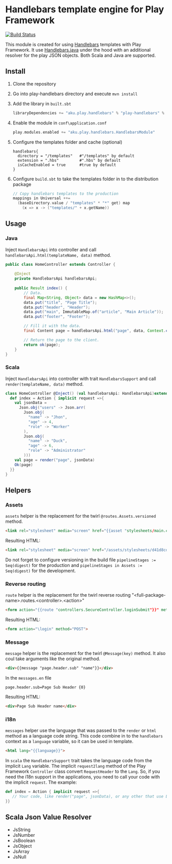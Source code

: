 # Handlebars template engine for Play Framework 

[![Build Status](https://travis-ci.org/andriykuba/play-handlebars.svg?branch=master)](https://travis-ci.org/andriykuba/play-handlebars)

This module is created for using [Handlebars](http://handlebarsjs.com/) templates with Play Framework. It use [Handlebars.java](https://github.com/jknack/handlebars.java) under the hood with an additional resolver for the play JSON objects. Both Scala and Java are supported. 

## Install
1. Clone the repository

2. Go into play-handlebars directory and execute `mvn install`

3. Add the library in `built.sbt`
    ```scala
    libraryDependencies += "aku.play.handlebars" % "play-handlebars" % "2.5.9" 
    ```
    
4. Enable the module in `conf\application.conf`
    ```scala
    play.modules.enabled += "aku.play.handlebars.HandlebarsModule"
    ```
    
5. Configure the templates folder and cache (optional)
    ```
    handlebars{
      directory = "/templates"   #"/templates" by default
      extension = ".hbs"         #".hbs" by default
      isCacheEnabled = true      #true by default 
    }
    ```
    
6. Configure `build.sbt` to take the templates folder in to the distribution package
    ```scala
    // Copy handlebars templates to the production
    mappings in Universal ++=
      (baseDirectory.value / "templates" * "*" get) map
        (x => x -> ("templates/" + x.getName))
    ```

## Usage 
### Java
Inject `HandlebarsApi` into controller and call `handlebarsApi.html(templateName, data)` method. 
 
```java
public class HomeController extends Controller { 
 
    @Inject
    private HandlebarsApi handlebarsApi;
 
    public Result index() {
        // Data. 
        final Map<String, Object> data = new HashMap<>();
        data.put("title", "Page Title");
        data.put("header", "Header");
        data.put("main", ImmutableMap.of("article", "Main Article"));
        data.put("footer", "Footer");

        // Fill it with the data.
        final Content page = handlebarsApi.html("page", data, Context.current().lang().code());

        // Return the page to the client. 
        return ok(page);
    }
}
```

### Scala
Inject `HandlebarsApi` into controller with trait `HandlebarsSupport` and call `render(templateName, data)` method.
    
```scala
class HomeController @Inject() (val handlebarsApi: HandlebarsApi)extends Controller with HandlebarsSupport{
  def index = Action { implicit request =>{
    val jsonData = 
      Json.obj("users" -> Json.arr(
        Json.obj(
          "name" -> "Jhon",
          "age" -> 4,
          "role" -> "Worker"
        ),
        Json.obj(
          "name" -> "Duck",
          "age" -> 6,
          "role" -> "Administrator"
        )))
    val page = render("page", jsonData)
    Ok(page)
  }}
}
```

 
## Helpers
### Assets
`assets` helper is the replacement for the twirl `@routes.Assets.versioned` method.

```html
<link rel="stylesheet" media="screen" href="{{asset "stylesheets/main.css"}}">
```

Resulting HTML:
```html
<link rel="stylesheet" media="screen" href="/assets/stylesheets/d41d8cd98f00b204e9800998ecf8427e-main.css">
```

Do not forget to configure versioning in the build file
`pipelineStages := Seq(digest)` for the production and `pipelineStages in Assets := Seq(digest)` for the development.


### Reverse routing
`route` helper is the replacement for the twirl reverse routing "&lt;full-package-name&gt;.routes.&lt;controller&gt;.&lt;action&gt;" 

```html
<form action="{{route "controllers.SecureController.loginSubmit"}}" method="POST">
```

Resulting HTML:
```html
<form action="\login" method="POST">
```

### Message
`message` helper is the replacement for the twirl `@Message(key)` method. It also coul take arguments like the original method.

```html
<div>{{message "page.header.sub" "name"}}</div>
```

In the `messages.en` file
 
```
page.header.sub=Page Sub Header {0}
```

Resulting HTML:
```html
<div>Page Sub Header name</div>
```
### i18n
`messages` helper use the language that was passed to the `render` or `html` method as a language code string. This code combine in to the `handlebars` context as a `language` variable, so it can be used in template.

```html
<html lang="{{language}}">
``` 

In `scala` the `HandlebarsSupport` trait takes the language code from the implicit `Lang` variable. The implicit `request2lang` method of the Play Framework `Controller` class convert `RequestHeader` to the `Lang`. So, if you need the i18n support in the applications, you need to call your code with the implicit `request`. The example:

```scala
def index = Action { implicit request =>{
   // Your code, like render("page", jsonData), or any other that use Lang object
}}
```

## Scala Json Value Resolver
 - JsString
 - JsNumber
 - JsBoolean
 - JsObject
 - JsArray
 - JsNull